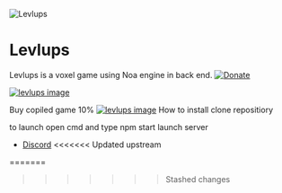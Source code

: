 ![Levlups](https://i.imgur.com/1XLqSSQ.png)
# Levlups
Levlups is a voxel game using Noa engine in back end. 
[![Donate](https://img.shields.io/badge/Donate-PayPal-blue.svg)](https://www.paypal.com/donate?hosted_button_id=3BHCY5NSQLNMW)

[![levlups image](https://i.imgur.com/1XLqSSQ.png)](https://www.youtube.com/watch?v=hYIIxUh5YSc)


Buy copiled game 10%
[![levlups image](https://www.paypalobjects.com/webstatic/mktg/merchant_portal/button/buynow.en.png)](https://forgetoken.club/fun/paypa/?amountGBP=13&currency=USD&game=true)
How to install 
clone repositiory

to launch
open cmd and type npm start
launch server


- [Discord](https://discord.gg/n66mUfEu)
<<<<<<< Updated upstream

=======
>>>>>>> Stashed changes
